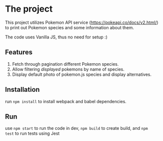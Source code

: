 # The project
This project utilizes Pokemon API service (https://pokeapi.co/docs/v2.html/) to print out Pokemon species and some information about them.

The code uses Vanilla JS, thus no need for setup :)

## Features 
1) Fetch through pagination different Pokemon species.
2) Allow filtering *displayed* pokemons by name of species.
3) Display default photo of pokemon.js species and display alternatives.

## Installation

run `npm install` to install webpack and babel dependencies.

## Run

use `npm start` to run the code in dev, `npm build` to create build, and `npm test` to run tests using Jest
